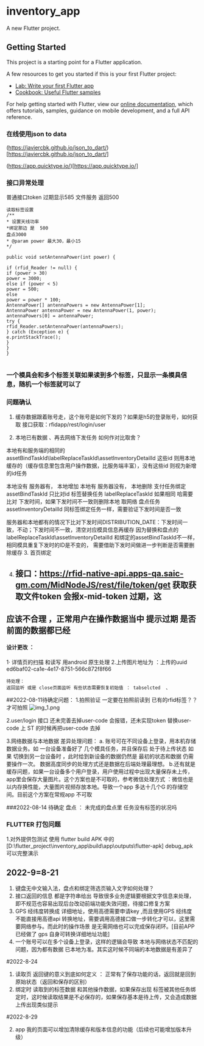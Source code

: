 # inventory_app

A new Flutter project.

## Getting Started

This project is a starting point for a Flutter application.

A few resources to get you started if this is your first Flutter project:

- [Lab: Write your first Flutter app](https://flutter.dev/docs/get-started/codelab)
- [Cookbook: Useful Flutter samples](https://flutter.dev/docs/cookbook)

For help getting started with Flutter, view our
[online documentation](https://flutter.dev/docs), which offers tutorials,
samples, guidance on mobile development, and a full API reference.

###  在线使用json to  data 
(https://javiercbk.github.io/json_to_dart/)[https://javiercbk.github.io/json_to_dart/]

(https://app.quicktype.io/)[https://app.quicktype.io/]








### 接口异常处理
普通接口token 过期显示585
文件服务  返回500


```
读取标签设置
/**
* 设置天线功率
*绑定那边 是  500
盘点3000
* @param power 最大30，最小15
*/

public void setAntennaPower(int power) {

if (rfid_Reader != null) {
if (power > 30)
power = 3000;
else if (power < 5)
power = 500;
else
power = power * 100;
AntennaPower[] antennaPowers = new AntennaPower[1];
AntennaPower antennaPower = new AntennaPower(1, power);
antennaPowers[0] = antennaPower;
try {
rfid_Reader.setAntennaPower(antennaPowers);
} catch (Exception e) {
e.printStackTrace();
}
}
}


```




### 一个模具会和多个标签关联如果读到多个标签，只显示一条模具信息，随机一个标签就可以了


### 问题确认
1. 缓存数据跟着账号走，这个账号是如何下发的？如果是h5的登录账号，如何获取
接口获取：rfidapp/rest/login/user
   
2. 本地已有数据  、再去网络下发任务 如何作对比取舍？

本地有和服务端的相同的 assetBindTaskId\labelReplaceTaskId\assetInventoryDetailId 
这些id 则用本地缓存的（缓存信息里包含用户操作数据，比服务端丰富），没有这些id 则视为新增的id任务

本地没有 服务器有，  本地增加
本地有   服务器没有， 本地删除
支付任务绑定 assetBindTaskId  只比对id
标签替换任务 labelReplaceTaskId  如果相同 哈需要比对 下发时间，如果下发时间不一致则删除本地 取网络
盘点任务  assetInventoryDetailId   同标签绑定任务一样，需要验证下发时间是否一致



服务器和本地都有的情况下比对下发时间DISTRIBUTION_DATE：下发时间一致，不动；下发时间不一致，清空对应模具信息再缓存
因为替换和盘点的labelReplaceTaskId\assetInventoryDetailId  和绑定的assetBindTaskId不一样，相同模具重复下发时的ID是不变的，
需要借助下发时间做进一步判断是否需要删除缓存
3. 首页绑定




4. ## 接口：https://rfid-native-api.apps-qa.saic-gm.com/MidNodeJS/rest/file/token/get   获取获取文件token 会报x-mid-token 过期，这
## 应该不合理 ，正常用户在操作数据当中 提示过期  是否前面的数据都已经



#### 设计更改 ：
1· 详情页的扫描 和读写 用android 原生处理
2.上传图片地址为   ：上传的uuid  ed6baf02-ca1e-4e17-8751-566c872f8f66 


```text
待处理：
返回监听 或是 close页面监听 有些状态需要恢复初始值 ： tabselcted  、

```

##2022-08-11待确定问题：
1.拍照验证  一定要在拍照前读到 已有的rfid标签？？才可拍照
![img_1.png](img_1.png)

2.user/login 接口 还未完善去掉user-code 会报错，还未实现token 替换user-code
上 ST 的时候再把user-code 去掉


3.网络数据与本地数据 差异处理问题：
a. 账号可在不同设备上登录，用本机存储数据业务。如 一台设备准备好了 几个模具任务，并且保存后 处于待上传状态
如果 切换到另一台设备时 ，此时给到新设备的数据仍然是 最初的状态和数据 仍需要操作一次。 数据高度同步的处理方式还是数据在后端处理最理想。
b.还有就是缓存问题，如果一台设备多个用户登录，用户使用过程中出现大量保存未上传，app里会保存大量图片。这个方案也是不可取的，参考微信处理方式
：微信也是以内存换性能，大量图片视频存放本地。导致一个app 多达十几个G 的存储空间。目前这个方案在常规app 不可取





###2022-08-14 待确定
盘点 ： 未完成的盘点里 任务没有标签的状况吗


###  FLUTTER 打包问题
1.对外提供包测试   使用 flutter build  APK  中的[D:\flutter_project\inventory_app\build\app\outputs\flutter-apk] debug_apk 
可以完整演示




##  2022-9=8-21
1. 键盘无中文输入法，盘点和绑定筛选页输入文字如何处理？
2. 接口返回的信息 都是字符串给出 导致很多业务逻辑要根据文字信息来处理，即不规范也容易出现后台改动前端功能失效问题，待接口修复方案
3. GPS 经纬度转换成 详细地址，使用高德需要申请key ,而且使用GPS 经纬度 不能直接用高德api 转换地址，需要调用高德接口做一步转化才可以，这里需要网络参与。而此时的操作场景
是无需网络也可以完成保存闭环。[目前APP已经做了 gps 自身可转换详细地址功能]
4. 一个账号可以在多个设备上登录，这样的逻辑会导致 本地与网络状态不匹配的问题，因为都有数据 已本地为准。其实这时候不同端的本地数据是有差异了



#2022-8-24
1. 读取页  返回键的意义到底如何定义 ： 正常有了保存功能的话，返回就是回到原始状态（返回和保存的区别）
2. 绑定时 读取到的标签数据 和其他操作数据，如果保存出现 标签被其他任务绑定时，这时候读取结果是不必保存的，如果保存基本是待上传，又会造成数据上传出现类似提示


#2022-8-29
<!-- 1. 盘点中读取RFID 倒计时 一分钟应该是偏长 ，正常5秒内应该都是可以读取出来，建议10秒足够了(现在绑定拍照自动获取rfid 是5秒，盘点中rfid读取为10秒) -->
2. app 我的页面可以增加清除缓存和版本信息的功能（后续也可能增加版本升级）










